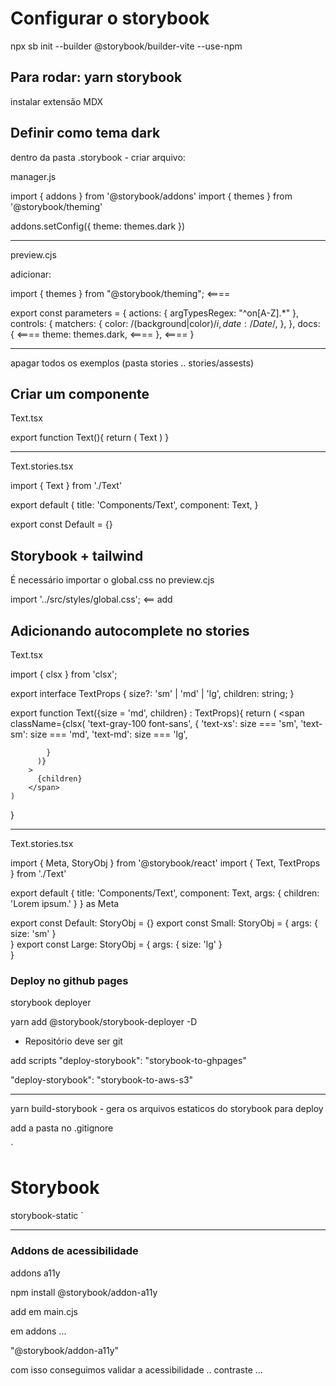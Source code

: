 # Configurar o storybook


npx sb init --builder @storybook/builder-vite --use-npm

## Para rodar: yarn storybook

instalar extensão MDX

## Definir como tema dark

dentro da pasta .storybook - criar arquivo:

manager.js


import { addons } from '@storybook/addons'
import { themes } from '@storybook/theming'

addons.setConfig({
    theme: themes.dark
})


-----------------------

preview.cjs

adicionar: 

import { themes } from "@storybook/theming";   <====

export const parameters = {
  actions: { argTypesRegex: "^on[A-Z].*" },
  controls: {
    matchers: {
      color: /(background|color)$/i,
      date: /Date$/,
    },
  },
  docs: {                       <====
    theme: themes.dark,         <====
  },                            <====
}

-------
apagar todos os exemplos (pasta stories .. stories/assests)

## Criar um componente

Text.tsx

export function Text(){
    return (
        <span className="text-gray-100">Text</span>
    )
}

------

Text.stories.tsx

import { Text } from './Text'

export default {
    title: 'Components/Text',
    component: Text,
}

export const Default = {}


## Storybook + tailwind

É necessário importar o global.css no preview.cjs

import '../src/styles/global.css';  <== add


## Adicionando autocomplete no stories

Text.tsx

import { clsx } from 'clsx';

export interface TextProps {
    size?: 'sm' | 'md' | 'lg',
    children: string;
}


export function Text({size = 'md', children} : TextProps){
    return (
        <span
          className={clsx(
            'text-gray-100 font-sans',
            {
              'text-xs': size === 'sm',
              'text-sm': size === 'md',
              'text-md': size === 'lg',

            }
          )}
        >
          {children}
        </span>
    )
}

----

Text.stories.tsx

import { Meta, StoryObj } from '@storybook/react'
import { Text, TextProps } from './Text'

export default {
    title: 'Components/Text',
    component: Text,
    args: {
        children: 'Lorem ipsum.'
    }
} as Meta<TextProps>

export const Default: StoryObj<TextProps> = {}
export const Small: StoryObj<TextProps> = {
   args: {
     size: 'sm'
   }  
}
export const Large: StoryObj<TextProps> = {
   args: {
     size: 'lg'
   }  
}


### Deploy no github pages

storybook deployer

yarn add @storybook/storybook-deployer -D

- Repositório deve ser git

add scripts
"deploy-storybook": "storybook-to-ghpages"

"deploy-storybook": "storybook-to-aws-s3"

-----
yarn build-storybook - gera os arquivos estaticos do storybook para deploy

add a pasta no .gitignore

`
# Storybook
storybook-static
`

-----

### Addons de acessibilidade

addons a11y

npm install @storybook/addon-a11y

add em main.cjs

em addons ...

  "@storybook/addon-a11y"

com isso conseguimos validar a acessibilidade .. contraste ... 
  



